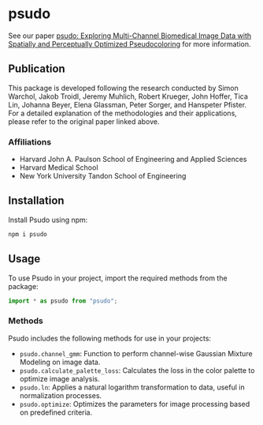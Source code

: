 # psudo

See our paper [psudo: Exploring Multi-Channel Biomedical Image Data with Spatially and Perceptually Optimized Pseudocoloring](https://www.biorxiv.org/content/10.1101/2024.04.11.589087v1) for more information.
## Publication

This package is developed following the research conducted by Simon Warchol, Jakob Troidl, Jeremy Muhlich, Robert Krueger, John Hoffer, Tica Lin, Johanna Beyer, Elena Glassman, Peter Sorger, and Hanspeter Pfister. For a detailed explanation of the methodologies and their applications, please refer to the original paper linked above.

### Affiliations
- Harvard John A. Paulson School of Engineering and Applied Sciences
- Harvard Medical School
- New York University Tandon School of Engineering

## Installation

Install Psudo using npm:

```bash
npm i psudo
```

## Usage

To use Psudo in your project, import the required methods from the package:

```javascript
import * as psudo from "psudo";
```
### Methods

Psudo includes the following methods for use in your projects:

- `psudo.channel_gmm`: Function to perform channel-wise Gaussian Mixture Modeling on image data.
- `psudo.calculate_palette_loss`: Calculates the loss in the color palette to optimize image analysis.
- `psudo.ln`: Applies a natural logarithm transformation to data, useful in normalization processes.
- `psudo.optimize`: Optimizes the parameters for image processing based on predefined criteria.

```
